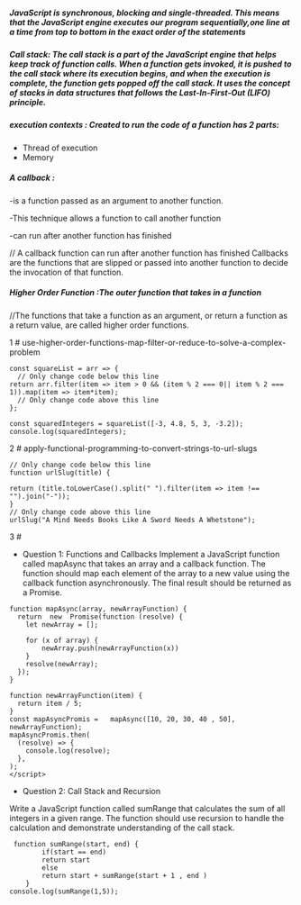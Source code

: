 
##### JavaScript is synchronous, blocking and single-threaded. This means that the JavaScript engine executes our program sequentially,one line at a time from top to bottom in the exact order of the statements


##### Call stack: The call stack is a part of the JavaScript engine that helps keep track of function calls. When a function gets invoked, it is pushed to the call stack where its execution begins, and when the execution is complete, the function gets popped off the call stack. It uses the concept of stacks in data structures that follows the Last-In-First-Out (LIFO) principle.

#####  execution contexts : Created to run the code of a function  has 2 parts: 
- Thread of execution
- Memory

##### A callback : 
-is a function passed as an argument to another function. 

-This technique allows a function to call another function

-can run after another function has finished

// A callback function can run after another function has finished
Callbacks are the functions that are slipped or passed into another function to decide the invocation of that function. 

##### Higher Order Function :The outer function that takes in a function 
//The functions that take a function as an argument, or return a function as a return value, are called higher order functions.

 1 # use-higher-order-functions-map-filter-or-reduce-to-solve-a-complex-problem
```
const squareList = arr => {
  // Only change code below this line
return arr.filter(item => item > 0 && (item % 2 === 0|| item % 2 === 1)).map(item => item*item);
  // Only change code above this line
};

const squaredIntegers = squareList([-3, 4.8, 5, 3, -3.2]);
console.log(squaredIntegers);
```
2 # apply-functional-programming-to-convert-strings-to-url-slugs
```
// Only change code below this line
function urlSlug(title) {

return (title.toLowerCase().split(" ").filter(item => item !== "").join("-"));
}
// Only change code above this line
urlSlug("A Mind Needs Books Like A Sword Needs A Whetstone");
```
3 #
- Question 1: Functions and Callbacks
Implement a JavaScript function called mapAsync that takes an array and a callback function. The function should map each element of the array to a new value using the callback function asynchronously.
The final result should be returned as a Promise.
```
function mapAsync(array, newArrayFunction) {
  return  new  Promise(function (resolve) {
    let newArray = [];

    for (x of array) {
        newArray.push(newArrayFunction(x))
    }
    resolve(newArray);
  });
}

function newArrayFunction(item) {
  return item / 5;
}
const mapAsyncPromis =   mapAsync([10, 20, 30, 40 , 50], newArrayFunction);
mapAsyncPromis.then(
  (resolve) => {
    console.log(resolve);
  },
);
</script>
```
- Question 2: Call Stack and Recursion

Write a JavaScript function called sumRange that calculates the sum of all integers in a given range. The function should use recursion to handle the calculation and demonstrate understanding of the call stack.
```
 function sumRange(start, end) {
        if(start == end) 
        return start
        else
        return start + sumRange(start + 1 , end )
    }
console.log(sumRange(1,5));
```





